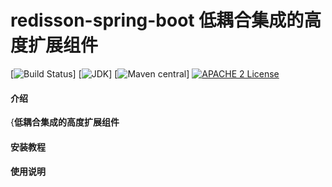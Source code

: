 # redisson-spring-boot 低耦合集成的高度扩展组件
[![Build Status](https://api.travis-ci.org/cn.xphsc.boot/redisson-spring-boot-starter.svg?branch=master)]
[![JDK](https://img.shields.io/badge/JDK-1.8+-green.svg)]
[![Maven central](https://maven-badges.herokuapp.com/maven-central/cn.xphsc.boot/redisson-spring-boot-starter/badge.svg)]
[![APACHE 2 License](https://img.shields.io/badge/license-Apache2-blue.svg?style=flat)](LICENSE)
#### 介绍
{**低耦合集成的高度扩展组件**


#### 安装教程


#### 使用说明



